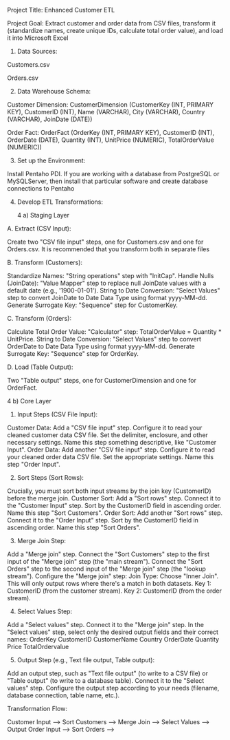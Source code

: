 
Project Title: Enhanced Customer ETL

Project Goal: Extract customer and order data from CSV files, transform it (standardize names, create unique IDs, calculate total order value), and load it into Microsoft Excel

1. Data Sources:

Customers.csv

Orders.csv

2. Data Warehouse Schema:

Customer Dimension: CustomerDimension (CustomerKey (INT, PRIMARY KEY), CustomerID (INT), Name (VARCHAR), City (VARCHAR), Country (VARCHAR), JoinDate (DATE))

Order Fact: OrderFact (OrderKey (INT, PRIMARY KEY), CustomerID (INT), OrderDate (DATE), Quantity (INT), UnitPrice (NUMERIC), TotalOrderValue (NUMERIC))

3. Set up the Environment: 

Install Pentaho PDI. If you are working with a database from PostgreSQL or MySQLServer, then install that particular software and create database connections to Pentaho

4. Develop ETL Transformations:

   4 a) Staging Layer

A. Extract (CSV Input):

Create two "CSV file input" steps, one for Customers.csv and one for Orders.csv. It is recommended that you transform both in separate files

B. Transform (Customers):

Standardize Names: "String operations" step with "InitCap".
Handle Nulls (JoinDate): "Value Mapper" step to replace null JoinDate values with a default date (e.g., '1900-01-01').
String to Date Conversion: "Select Values" step to convert JoinDate to Date Data Type using format yyyy-MM-dd.
Generate Surrogate Key: "Sequence" step for CustomerKey.

C. Transform (Orders):

Calculate Total Order Value: "Calculator" step: TotalOrderValue = Quantity * UnitPrice.
String to Date Conversion: "Select Values" step to convert OrderDate to Date Data Type using format yyyy-MM-dd.
Generate Surrogate Key: "Sequence" step for OrderKey.

D. Load (Table Output):

Two "Table output" steps, one for CustomerDimension and one for OrderFact.

4 b) Core Layer

1. Input Steps (CSV File Input):

Customer Data:
Add a "CSV file input" step.
Configure it to read your cleaned customer data CSV file.
Set the delimiter, enclosure, and other necessary settings.
Name this step something descriptive, like "Customer Input".
Order Data:
Add another "CSV file input" step.
Configure it to read your cleaned order data CSV file.
Set the appropriate settings.
Name this step "Order Input".

2. Sort Steps (Sort Rows):

Crucially, you must sort both input streams by the join key (CustomerID) before the merge join.
Customer Sort:
Add a "Sort rows" step.
Connect it to the "Customer Input" step.
Sort by the CustomerID field in ascending order.
Name this step "Sort Customers".
Order Sort:
Add another "Sort rows" step.
Connect it to the "Order Input" step.
Sort by the CustomerID field in ascending order.
Name this step "Sort Orders".

3. Merge Join Step:

Add a "Merge join" step.
Connect the "Sort Customers" step to the first input of the "Merge join" step (the "main stream").
Connect the "Sort Orders" step to the second input of the "Merge join" step (the "lookup stream").
Configure the "Merge join" step:
Join Type: Choose "Inner Join". This will only output rows where there's a match in both datasets.
Key 1: CustomerID (from the customer stream).
Key 2: CustomerID (from the order stream).

4. Select Values Step:

Add a "Select values" step.
Connect it to the "Merge join" step.
In the "Select values" step, select only the desired output fields and their correct names:
OrderKey
CustomerID
CustomerName
Country
OrderDate
Quantity
Price
TotalOrdervalue

5. Output Step (e.g., Text file output, Table output):

Add an output step, such as "Text file output" (to write to a CSV file) or "Table output" (to write to a database table).
Connect it to the "Select values" step.
Configure the output step according to your needs (filename, database connection, table name, etc.).

Transformation Flow:

Customer Input --> Sort Customers -->
                                       Merge Join --> Select Values --> Output
Order Input    --> Sort Orders    -->
